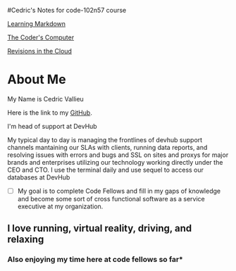 #Cedric's Notes for code-102n57 course

[Learning Markdown](markdown.md)
<br>

[The Coder's Computer](TheCodersComputer.md)
<br>

[Revisions in the Cloud](revisions.md)

# About Me

My Name is Cedric Vallieu

Here is the link to my [GitHub](https://github.com/Smacksmack206).

I'm head of support at DevHub 

My typical day to day is managing the frontlines of devhub support channels mantaining our SLAs with clients, running data reports, and resolving issues with errors and bugs and SSL on sites and proxys for major brands and enterprises utilizing our technology working directly under the CEO and CTO.
I use the terminal daily and use sequel to access our databases at DevHub


- [ ]  My goal is to complete Code Fellows and fill in my gaps of knowledge and become some sort of cross functional software as a service executive at my organization. 

## I love running, virtual reality, driving, and relaxing


### Also enjoying my time here at code fellows so far*